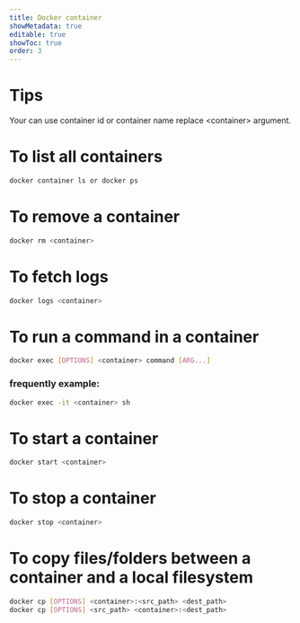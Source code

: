 ```yaml
---
title: Docker container
showMetadata: true
editable: true
showToc: true
order: 3
---
```


# Tips

Your can use container id or container name replace \<container\> argument.

# To list all containers

```sh
docker container ls or docker ps
```

# To remove a container

```sh
docker rm <container>
```

# To fetch logs

```sh
docker logs <container>
```

# To run a command in a container

```sh
docker exec [OPTIONS] <container> command [ARG...]
```

### frequently example:

```sh
docker exec -it <container> sh
```

# To start a container

```sh
docker start <container>
```

# To stop a container

```sh
docker stop <container>
```

# To copy files/folders between a container and a local filesystem

```sh
docker cp [OPTIONS] <container>:<src_path> <dest_path>
docker cp [OPTIONS] <src_path> <container>:<dest_path>
```
